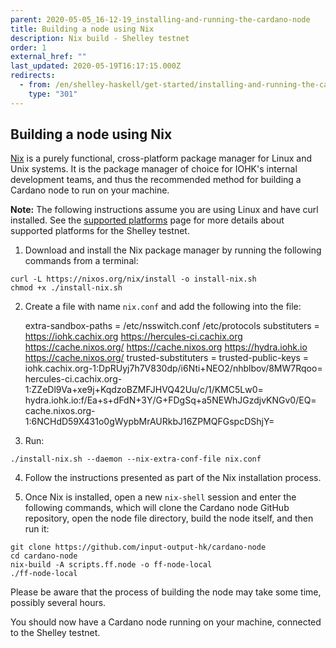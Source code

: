 ```yaml
---
parent: 2020-05-05_16-12-19_installing-and-running-the-cardano-node
title: Building a node using Nix
description: Nix build - Shelley testnet
order: 1
external_href: ""
last_updated: 2020-05-19T16:17:15.000Z
redirects:
  - from: /en/shelley-haskell/get-started/installing-and-running-the-cardano-node/building-the-node-using-nix/
    type: "301"
---
```

## Building a node using Nix

[Nix](https://nixos.org/) is a purely functional, cross-platform package manager for Linux and Unix systems. It is the package manager of choice for IOHK's internal development teams, and thus the recommended method for building a Cardano node to run on your machine.

**Note:** The following instructions assume you are using Linux and have curl installed. See the [supported platforms](https://developers.cardano.org/en/testnets/cardano/about/supported-platforms/) page for more details about supported platforms for the Shelley testnet.

1. Download and install the Nix package manager by running the following commands from a terminal:

```shell
curl -L https://nixos.org/nix/install -o install-nix.sh
chmod +x ./install-nix.sh
```
2. Create a file with name `nix.conf` and add the following into the file:  

    extra-sandbox-paths = /etc/nsswitch.conf /etc/protocols
    substituters = https://iohk.cachix.org https://hercules-ci.cachix.org https://cache.nixos.org/ https://cache.nixos.org https://hydra.iohk.io https://cache.nixos.org/
    trusted-substituters =
    trusted-public-keys = iohk.cachix.org-1:DpRUyj7h7V830dp/i6Nti+NEO2/nhblbov/8MW7Rqoo= hercules-ci.cachix.org-1:ZZeDl9Va+xe9j+KqdzoBZMFJHVQ42Uu/c/1/KMC5Lw0= hydra.iohk.io:f/Ea+s+dFdN+3Y/G+FDgSq+a5NEWhJGzdjvKNGv0/EQ= cache.nixos.org-1:6NCHdD59X431o0gWypbMrAURkbJ16ZPMQFGspcDShjY=

3. Run:

```shell
./install-nix.sh --daemon --nix-extra-conf-file nix.conf
```

4. Follow the instructions presented as part of the Nix installation process.

5. Once Nix is installed, open a new `nix-shell` session and enter the following commands, which will clone the Cardano node GitHub repository, open the node file directory, build the node itself, and then run it:

```shell
git clone https://github.com/input-output-hk/cardano-node
cd cardano-node
nix-build -A scripts.ff.node -o ff-node-local
./ff-node-local
```

Please be aware that the process of building the node may take some time, possibly several hours.

You should now have a Cardano node running on your machine, connected to the Shelley testnet.
